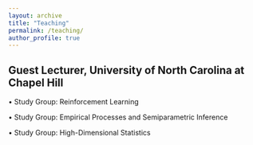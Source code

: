 ```yaml
---
layout: archive
title: "Teaching"
permalink: /teaching/
author_profile: true
---
```


## Guest Lecturer, University of North Carolina at Chapel Hill

  • Study Group: Reinforcement Learning

  • Study Group: Empirical Processes and Semiparametric Inference

  • Study Group: High-Dimensional Statistics
